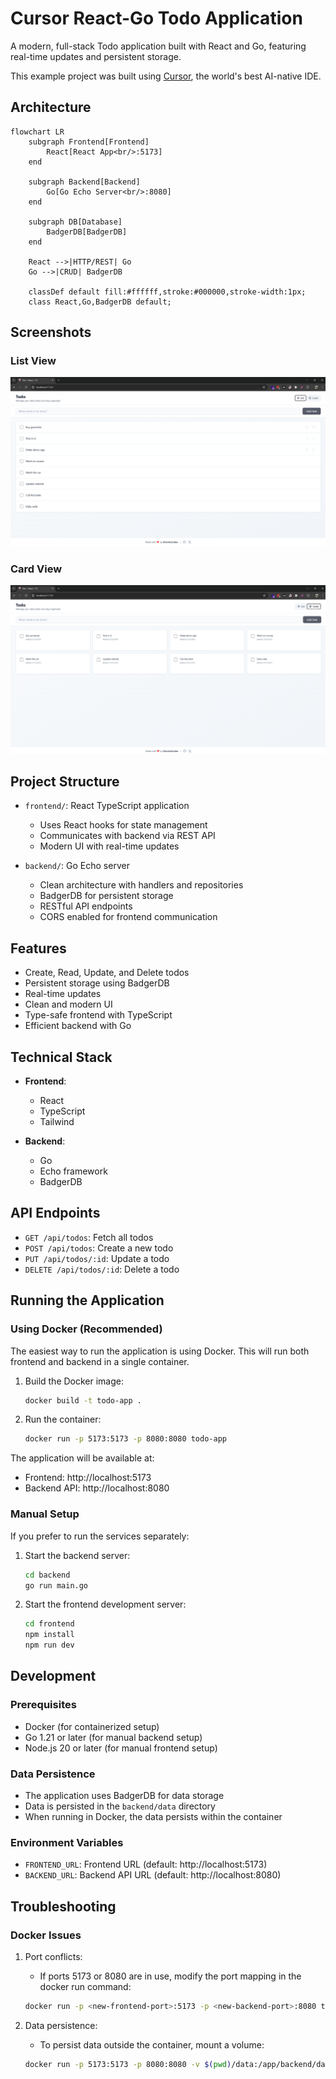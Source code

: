 # Cursor React-Go Todo Application

A modern, full-stack Todo application built with React and Go, featuring real-time updates and persistent storage.

This example project was built using [Cursor](https://cursor.sh), the world's best AI-native IDE.

## Architecture

```mermaid
flowchart LR
    subgraph Frontend[Frontend]
        React[React App<br/>:5173]
    end

    subgraph Backend[Backend]
        Go[Go Echo Server<br/>:8080]
    end

    subgraph DB[Database]
        BadgerDB[BadgerDB]
    end

    React -->|HTTP/REST| Go
    Go -->|CRUD| BadgerDB

    classDef default fill:#ffffff,stroke:#000000,stroke-width:1px;
    class React,Go,BadgerDB default;
```

## Screenshots

### List View
![Todo List View](images/todo-list.png)

### Card View
![Todo Card View](images/todo-cards.png)

## Project Structure

- `frontend/`: React TypeScript application
  - Uses React hooks for state management
  - Communicates with backend via REST API
  - Modern UI with real-time updates

- `backend/`: Go Echo server
  - Clean architecture with handlers and repositories
  - BadgerDB for persistent storage
  - RESTful API endpoints
  - CORS enabled for frontend communication

## Features

- Create, Read, Update, and Delete todos
- Persistent storage using BadgerDB
- Real-time updates
- Clean and modern UI
- Type-safe frontend with TypeScript
- Efficient backend with Go

## Technical Stack

- **Frontend**:
  - React
  - TypeScript
  - Tailwind

- **Backend**:
  - Go
  - Echo framework
  - BadgerDB

## API Endpoints

- `GET /api/todos`: Fetch all todos
- `POST /api/todos`: Create a new todo
- `PUT /api/todos/:id`: Update a todo
- `DELETE /api/todos/:id`: Delete a todo

## Running the Application

### Using Docker (Recommended)

The easiest way to run the application is using Docker. This will run both frontend and backend in a single container.

1. Build the Docker image:
   ```bash
   docker build -t todo-app .
   ```

2. Run the container:
   ```bash
   docker run -p 5173:5173 -p 8080:8080 todo-app
   ```

The application will be available at:
- Frontend: http://localhost:5173
- Backend API: http://localhost:8080

### Manual Setup

If you prefer to run the services separately:

1. Start the backend server:
   ```bash
   cd backend
   go run main.go
   ```

2. Start the frontend development server:
   ```bash
   cd frontend
   npm install
   npm run dev
   ```

## Development

### Prerequisites
- Docker (for containerized setup)
- Go 1.21 or later (for manual backend setup)
- Node.js 20 or later (for manual frontend setup)

### Data Persistence
- The application uses BadgerDB for data storage
- Data is persisted in the `backend/data` directory
- When running in Docker, the data persists within the container

### Environment Variables
- `FRONTEND_URL`: Frontend URL (default: http://localhost:5173)
- `BACKEND_URL`: Backend API URL (default: http://localhost:8080)

## Troubleshooting

### Docker Issues
1. Port conflicts:
   - If ports 5173 or 8080 are in use, modify the port mapping in the docker run command:
   ```bash
   docker run -p <new-frontend-port>:5173 -p <new-backend-port>:8080 todo-app
   ```

2. Data persistence:
   - To persist data outside the container, mount a volume:
   ```bash
   docker run -p 5173:5173 -p 8080:8080 -v $(pwd)/data:/app/backend/data todo-app
   ``` 